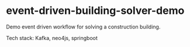 # event-driven-building-solver-demo
Demo event driven workflow for solving a construction building.

Tech stack:
Kafka, neo4js, springboot
